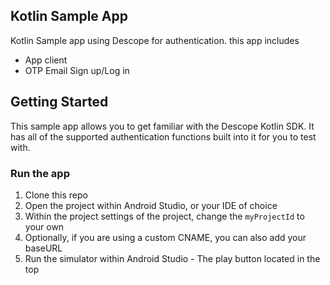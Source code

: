 ## Kotlin Sample App
Kotlin Sample app using Descope for authentication. this app includes
- App client
- OTP Email Sign up/Log in

## Getting Started
This sample app allows you to get familiar with the Descope Kotlin SDK. It has all of the supported authentication functions built into it for you to test with.

###  Run the app
1. Clone this repo
2. Open the project within Android Studio, or your IDE of choice
3. Within the project settings of the project, change the `myProjectId` to your own
4. Optionally, if you are using a custom CNAME, you can also add your baseURL
5. Run the simulator within Android Studio - The play button located in the top
